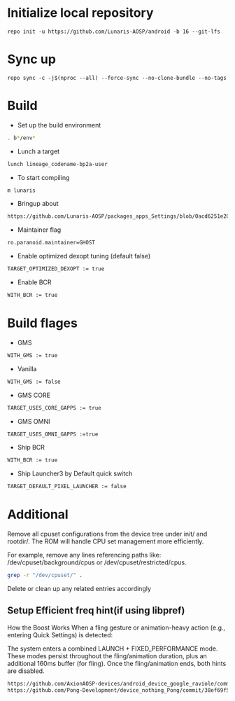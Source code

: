 # Initialize local repository
```
repo init -u https://github.com/Lunaris-AOSP/android -b 16 --git-lfs
```

# Sync up
```
repo sync -c -j$(nproc --all) --force-sync --no-clone-bundle --no-tags
```

# Build

- Set up the build environment
```bash
. b*/env*
```

- Lunch a target
```bash
lunch lineage_codename-bp2a-user
```

- To start compiling
```bash
m lunaris
```
- Bringup about
```bash
https://github.com/Lunaris-AOSP/packages_apps_Settings/blob/0acd6251e20bacd8db589beb483d6138f553f02c/res/values/lunaris_strings.xml#L338
```

- Maintainer flag
```bash
ro.paranoid.maintainer=GHOST
```

- Enable optimized dexopt tuning (default false)
```bash
TARGET_OPTIMIZED_DEXOPT := true
```

- Enable BCR
```bash
WITH_BCR := true
```

# Build flages

- GMS
```bash
WITH_GMS := true
```

- Vanilla
```bash
WITH_GMS := false
```

- GMS CORE
```bash
TARGET_USES_CORE_GAPPS := true
```

- GMS OMNI
```bash
TARGET_USES_OMNI_GAPPS :=true
```

- Ship BCR
```bash
WITH_BCR := true
```

- Ship Launcher3 by Default quick switch
```bash
TARGET_DEFAULT_PIXEL_LAUNCHER := false
```

# Additional  
Remove all cpuset configurations from the device tree under init/ and rootdir/.
The ROM will handle CPU set management more efficiently.

For example, remove any lines referencing paths like:
/dev/cpuset/background/cpus or /dev/cpuset/restricted/cpus.
```bash
grep -r "/dev/cpuset/" .
```
Delete or clean up any related entries accordingly

## Setup Efficient freq hint(if using libpref)

How the Boost Works
When a fling gesture or animation-heavy action (e.g., entering Quick Settings) is detected:

The system enters a combined LAUNCH + FIXED_PERFORMANCE mode.
These modes persist throughout the fling/animation duration, plus an additional 160ms buffer (for fling).
Once the fling/animation ends, both hints are disabled.

```bash
https://github.com/AxionAOSP-devices/android_device_google_raviole/commit/cee1e28a7fdebfe4327d4e70a14e71c663f94ce8
https://github.com/Pong-Development/device_nothing_Pong/commit/38ef69f5e90f11750141bffe43e5549c9d429db7
```

